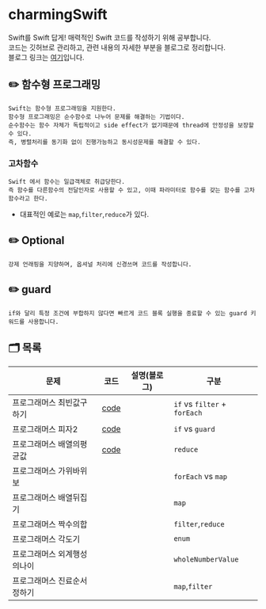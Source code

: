 # charmingSwift
Swift를 Swift 답게! 매력적인 Swift 코드를 작성하기 위해 공부합니다.<br>
코드는 깃허브로 관리하고, 관련 내용의 자세한 부분을 블로그로 정리합니다. <br>
블로그 링크는 [여기](https://velog.io/@iammiori/CharmingSwift-0.-Swift를-Swift-답게-코드를-작성하자)입니다.

## ✏️ 함수형 프로그래밍
```
Swift는 함수형 프로그래밍을 지원한다.
함수형 프로그래밍은 순수함수로 나누어 문제를 해결하는 기법이다.
순수함수는 함수 자체가 독립적이고 side effect가 없기때문에 thread에 안정성을 보장할 수 있다.
즉, 병렬처리를 동기화 없이 진행가능하고 동시성문제를 해결할 수 있다.
```
### 고차함수
```
Swift 에서 함수는 일급객체로 취급당한다. 
즉 함수를 다른함수의 전달인자로 사용할 수 있고, 이때 파라미터로 함수를 갖는 함수를 고차함수라고 한다.
```
- 대표적인 예로는 `map`,`filter`,`reduce`가 있다.

## ✏️ Optional
```
강제 언래핑을 지양하며, 옵셔널 처리에 신경쓰며 코드를 작성합니다.
```
## ✏️ guard 
```
if와 달리 특정 조건에 부합하지 않다면 빠르게 코드 블록 실행을 종료할 수 있는 guard 키워드를 사용합니다.
```

## 🗂 목록
|문제|코드|설명(블로그)|구분|
|------|---|---|---|
|프로그래머스 최빈값구하기|[code](higherOrderFunction/findMode.swift)||`if` vs `filter` + `forEach`|
|프로그래머스 피자2|[code](guard/pizza2.swift)||`if` vs `guard`|
|프로그래머스 배열의평균값|[code](higherOrderFunction/arrayAvg.swift)||`reduce`|
|프로그래머스 가위바위보|||`forEach` vs `map`|
|프로그래머스 배열뒤집기|||`map`|
|프로그래머스 짝수의합|||`filter`,`reduce`|
|프로그래머스 각도기|||`enum`|
|프로그래머스 외계행성의나이|||`wholeNumberValue`|
|프로그래머스 진료순서정하기|||`map`,`filter`|

